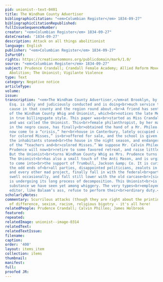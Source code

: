 ```yaml
---
pid: unionist--text-0401
title: The Windham County Advertiser
bibliographicCitation: "<em>Columbian Register</em> 1834-09-27"
bibliographicCitationRepublished: 
fullIssueSequenceNumber: 
creator: "<em>Columbian Register</em> 1834-09-27"
dateCreated: '1834-09-27'
description: Attack on all things abolitionist
language: English
publisher: "<em>Columbian Register</em> 1834-09-27"
IsPartOf: 
rights: https://creativecommons.org/publicdomain/mark/1.0/
source: "<em>Columbian Register</em> 1834-09-27"
subject: Prudence Crandall; Crandall Female Academy; Allied Reform Movements - Anti-Masonry;
  Abolition; The Unionist; Vigilante Violence
type: Text
category: Negative notice
articleType: 
volume: 
issue: 
transcription: "<em>The Windham County Advertiser,</em>at Brooklyn, by J. Holbrook,
  Esq. is ably and judiciously conducted and is doing<br>much service to the democratic
  cause in that county and the region round about.<br>A friend has sent us a number
  of the Windham County Whig and Unionist, which<br>notices the late Meeting at Windham
  in true billingsgate style. This paper was<br>started as Miss Crandall’s negro vehicle,
  and was called the Unionist. This<br>female philanthropist, by her masculine zeal
  in the negro cause, has finally<br>obtained the hand of a Mr. Phileo.—Her zeal has
  now come to a “crisis,” her<br>house in Canterbury, lately occupied as a “School
  for colored Misses,” is<br>offered for sale, and the school is given up, all because
  the inhabitants stoned<br>the house in the night season, and endangered the lives
  of the “teachers and<br>colored Misses.” We suppose Mr. Calvin Phileo and his wife
  Prudence will now<br>retire to some favored retreat, and raise little Phileo’s.
  But the Unionist<br>turns Windham County Whig as Mrs. Prudence turns from her school.
  The Unionist<br>has also a small touch of the Anti Mason, and is urging the Antis
  to come into<br>the support of Trumbull, Jackson &amp; Co. It is curious to see
  the odd ends of<br>all parties, disappointed politicians, zealots in negroism, Indianism,<br>Mormonism,
  and every other mad project, finally fall in with the federal<br>party—there to
  swell occasionally, and fall still lower with the old carcase<br>[sic], while it
  is undergoing its long process of decomposition. This Unionist<br>is the foulest
  substance we have seen yet among whiggery. The very types<br>employed by this woebegone
  editor, like Balaam’s ass, refuse to perform their<br>ordinary duty.<br>"
scholarlyNotes: 
commentary: Scurrilous attacks (though they are right about the printing!), hatred
  of difference, sexism, racism, religious bigotry - it's all here!
relatedPeople: Prudence Crandall; Calvin Philleo; James Holbrook
featured: 
repeated: 
relatedImage: unionist--image-0314
relatedText: 
relatedTextIssue: 
filename: 
caption: 
order: '400'
layout: items_item
collection: items
thumbnail: 
manifest: 
full: 
proofed JR: 
---
```

